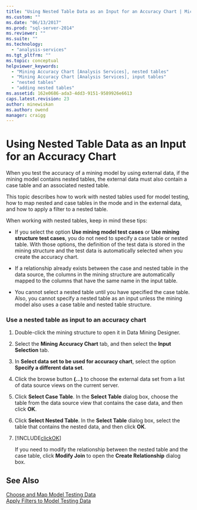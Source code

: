 ```yaml
---
title: "Using Nested Table Data as an Input for an Accuracy Chart | Microsoft Docs"
ms.custom: ""
ms.date: "06/13/2017"
ms.prod: "sql-server-2014"
ms.reviewer: ""
ms.suite: ""
ms.technology: 
  - "analysis-services"
ms.tgt_pltfrm: ""
ms.topic: conceptual
helpviewer_keywords: 
  - "Mining Accuracy Chart [Analysis Services], nested tables"
  - "Mining Accuracy Chart [Analysis Services], input tables"
  - "nested tables"
  - "adding nested tables"
ms.assetid: 162e0686-ada3-4dd3-9151-9589926e6613
caps.latest.revision: 23
author: minewiskan
ms.author: owend
manager: craigg
---
```

# Using Nested Table Data as an Input for an Accuracy Chart
  When you test the accuracy of a mining model by using external data, if the mining model contains nested tables, the external data must also contain a case table and an associated nested table.  
  
 This topic describes how to work with nested tables used for model testing, how to map nested and case tables in the mode and in the external data, and how to apply a filter to a nested table.  
  
 When working with nested tables, keep in mind these tips:  
  
-   If you select the option **Use mining model test cases** or **Use mining structure test cases**, you do not need to specify a case table or nested table. With those options, the definition of the test data is stored in the mining structure and the test data is automatically selected when you create the accuracy chart.  
  
-   If a relationship already exists between the case and nested table in the data source, the columns in the mining structure are automatically mapped to the columns that have the same name in the input table.  
  
-   You cannot select a nested table until you have specified the case table. Also, you cannot specify a nested table as an input unless the mining model also uses a case table and nested table structure.  
  
### Use a nested table as input to an accuracy chart  
  
1.  Double-click the mining structure to open it in Data Mining Designer.  
  
2.  Select the **Mining Accuracy Chart** tab, and then select the **Input Selection** tab.  
  
3.  In **Select data set to be used for accuracy chart**, select the option **Specify a different data set**.  
  
4.  Click the browse button **(…)** to choose the external data set from a list of data source views on the current server.  
  
5.  Click **Select Case Table**. In the **Select Table** dialog box, choose the table from the data source view that contains the case data, and then click **OK**.  
  
6.  Click **Select Nested Table**. In the **Select Table** dialog box, select the table that contains the nested data, and then click **OK**.  
  
7.  [!INCLUDE[clickOK](../../includes/clickok-md.md)]  
  
     If you need to modify the relationship between the nested table and the case table, click **Modify Join** to open the **Create Relationship** dialog box.  
  
## See Also  
 [Choose and Map Model Testing Data](choose-and-map-model-testing-data.md)   
 [Apply Filters to Model Testing Data](apply-filters-to-model-testing-data.md)  
  
  
